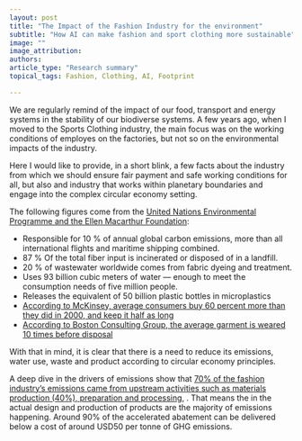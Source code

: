 ```yaml
---
layout: post
title: "The Impact of the Fashion Industry for the environment"
subtitle: "How AI can make fashion and sport clothing more sustainable"
image: ""
image_attribution: 
authors: 
article_type: "Research summary"
topical_tags: Fashion, Clothing, AI, Footprint

---
```


We are regularly remind of the impact of our food, transport and energy systems in the stability of our biodiverse systems. A few years ago, when I moved to the Sports
Clothing industry, the main focus was on the working conditions of employes on the factories, but not so on the environmental impacts of the industry.

Here I would like to provide, in a short blink, a few facts about the industry from which we should ensure fair payment and safe working conditions for all, but also
and industry that works within planetary boundaries and engage into the complex circular economy setting.

The following figures come from the [United Nations Environmental Programme and the Ellen Macarthur Foundation](https://www.worldbank.org/en/news/feature/2019/09/23/costo-moda-medio-ambiente):

* Responsible for 10 % of annual global carbon emissions, more than all international flights and maritime shipping combined. 
* 87 % Of the total fiber input is incinerated or disposed of in a landfill.
* 20 % of wastewater worldwide comes from fabric dyeing and treatment.
* Uses 93 billion cubic meters of water — enough to meet the consumption needs of five million people.
* Releases the equivalent of 50 billion plastic bottles in microplastics
* [According to McKinsey, average consumers buy 60 percent more than they did in 2000, and keep it half as long](https://www.mckinsey.com/industries/retail/our-insights/the-end-of-ownership-for-fashion-products)
* [According to Boston Consulting Group, the average garment is weared 10 times before disposal](http://media-publications.bcg.com/france/Pulse-of-the-Fashion-Industry2019.pdf)

With that in mind, it is clear that there is a need to reduce its emissions, water use, waste and product according to circular economy principles.

A deep dive in the drivers of emissions show that [70% of the fashion industry’s emissions came from upstream activities such as materials production (40%), preparation and processing](https://www.mckinsey.com/~/media/mckinsey/industries/retail/our%20insights/fashion%20on%20climate/fashion-on-climate-full-report.pdf),
. That means the in the actual design and production of products are the majority of emissions happening. Around 90% of the accelerated abatement can be delivered below a cost of around USD50 per tonne of GHG emissions.






